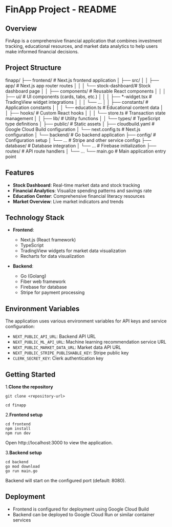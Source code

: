 # FinApp Project - README

## Overview

FinApp is a comprehensive financial application that combines investment tracking, educational resources, and market data analytics to help users make informed financial decisions.

## Project Structure
finapp/
├── frontend/                   # Next.js frontend application
│   ├── src/
│   │   ├── app/                # Next.js app router routes
│   │   │   └── stock-dashboard/# Stock dashboard page
│   │   ├── components/         # Reusable React components
│   │   │   ├── ui/             # UI components (cards, tabs, etc.)
│   │   │   ├── *-widget.tsx    # TradingView widget integrations
│   │   │   └── ...
│   │   ├── constants/          # Application constants
│   │   │   └── education.ts    # Educational content data
│   │   ├── hooks/              # Custom React hooks
│   │   │   └── store.ts        # Transaction state management
│   │   ├── lib/                # Utility functions
│   │   └── types/              # TypeScript type definitions
│   ├── public/                 # Static assets
│   ├── cloudbuild.yaml         # Google Cloud Build configuration
│   └── next.config.ts          # Next.js configuration
│
└── backend/                    # Go backend application
    ├── config/                 # Configuration setup
    │   └── ...                 # Stripe and other service configs
    ├── database/               # Database integration
    │   └── ...                 # Firebase initialization
    ├── routes/                 # API route handlers
    │   └── ...
    └── main.go                 # Main application entry point



## Features

- **Stock Dashboard**: Real-time market data and stock tracking
- **Financial Analytics**: Visualize spending patterns and savings rate
- **Education Center**: Comprehensive financial literacy resources
- **Market Overview**: Live market indicators and trends

## Technology Stack

- **Frontend**:
    
    - Next.js (React framework)
    - TypeScript
    - TradingView widgets for market data visualization
    - Recharts for data visualization
- **Backend**:
    
    - Go (Golang)
    - Fiber web framework
    - Firebase for database
    - Stripe for payment processing



## Environment Variables

The application uses various environment variables for API keys and service configuration:

- `NEXT_PUBLIC_API_URL`: Backend API URL
- `NEXT_PUBLIC_ML_API_URL`: Machine learning recommendation service URL
- `NEXT_PUBLIC_MARKET_DATA_URL`: Market data API URL
- `NEXT_PUBLIC_STRIPE_PUBLISHABLE_KEY`: Stripe public key
- `CLERK_SECRET_KEY`: Clerk authentication key


## Getting Started

1.**Clone the repository**
```
git clone <repository-url>

cd finapp
```

2.**Frontend setup**

```
cd frontend
npm install
npm run dev
```

Open http://localhost:3000 to view the application.

3.**Backend setup**

```
cd backend
go mod download
go run main.go
```

Backend will start on the configured port (default: 8080).


## Deployment

- Frontend is configured for deployment using Google Cloud Build
- Backend can be deployed to Google Cloud Run or similar container services
